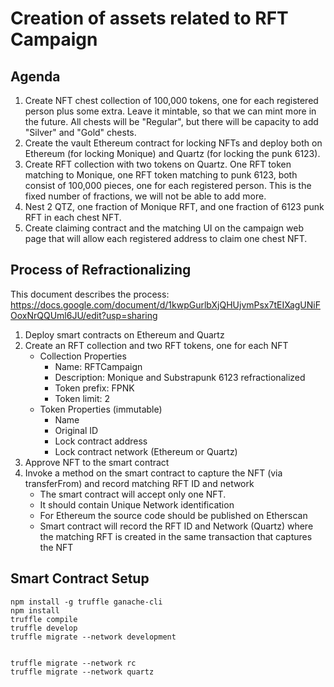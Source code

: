 # Creation of assets related to RFT Campaign

## Agenda

1. Create NFT chest collection of 100,000 tokens, one for each registered person plus some extra. Leave it mintable, so that we can mint more in the future. All chests will be "Regular", but there will be capacity to add "Silver" and "Gold" chests.
2. Create the vault Ethereum contract for locking NFTs and deploy both on Ethereum (for locking Monique) and Quartz (for locking the punk 6123).
3. Create RFT collection with two tokens on Quartz. One RFT token matching to Monique, one RFT token matching to punk 6123, both consist of 100,000 pieces, one for each registered person. This is the fixed number of fractions, we will not be able to add more.
4. Nest 2 QTZ, one fraction of Monique RFT, and one fraction of 6123 punk RFT in each chest NFT.
5. Create claiming contract and the matching UI on the campaign web page that will allow each registered address to claim one chest NFT.

## Process of Refractionalizing

This document describes the process:
https://docs.google.com/document/d/1kwpGurlbXjQHUjvmPsx7tEIXagUNiFOoxNrQQUml6JU/edit?usp=sharing

1. Deploy smart contracts on Ethereum and Quartz
2. Create an RFT collection and two RFT tokens, one for each NFT
    - Collection Properties
        - Name: RFTCampaign
        - Description: Monique and Substrapunk 6123 refractionalized
        - Token prefix: FPNK
        - Token limit: 2
    - Token Properties (immutable)
        - Name
        - Original ID
        - Lock contract address
        - Lock contract network (Ethereum or Quartz)
3. Approve NFT to the smart contract
4. Invoke a method on the smart contract to capture the NFT (via transferFrom) and record matching RFT ID and network
    - The smart contract will accept only one NFT.
    - It should contain Unique Network identification
    - For Ethereum the source code should be published on Etherscan
    - Smart contract will record the RFT ID and Network (Quartz) where the matching RFT is created in the same transaction that captures the NFT


## Smart Contract Setup

```
npm install -g truffle ganache-cli
npm install
truffle compile
truffle develop
truffle migrate --network development


truffle migrate --network rc
truffle migrate --network quartz

```
